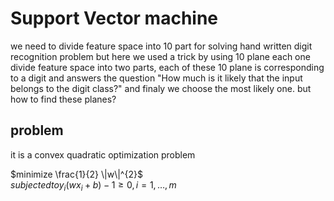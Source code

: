 # Support Vector machine
we need to divide feature space into 10 part for solving hand written digit recognition problem
but here we used a trick by using 10 plane each one divide feature space into two parts,
each of these 10 plane is corresponding to a digit and answers the question "How much is it likely that the input belongs to the digit class?"
and finaly we choose the most likely one.
but how to find these planes?

## problem
it is a convex quadratic optimization problem

$`minimize \frac{1}{2} \|w\|^{2}`$ <br />
$`subjected to y_{i}(w x_{i}+b)-1 \geq 0, i=1, \ldots, m`$
